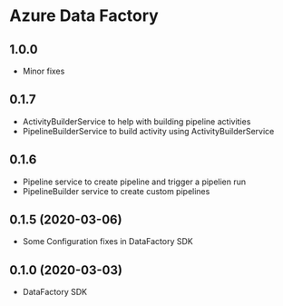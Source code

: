 # Azure Data Factory

## 1.0.0
- Minor fixes

## 0.1.7
- ActivityBuilderService to help with building pipeline activities
- PipelineBuilderService to build activity using ActivityBuilderService

## 0.1.6
- Pipeline service to create pipeline and trigger a pipelien run
- PipelineBuilder service to create custom pipelines

## 0.1.5 (2020-03-06)
- Some Configuration fixes in DataFactory SDK

## 0.1.0 (2020-03-03)
- DataFactory SDK


